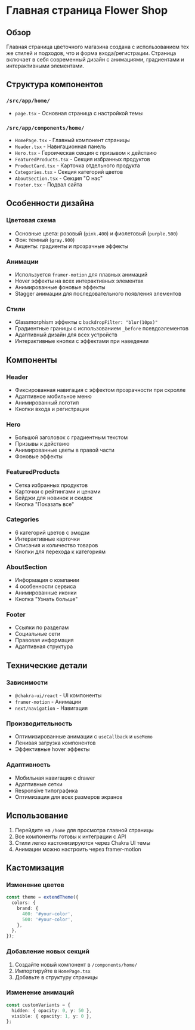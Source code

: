 # Главная страница Flower Shop

## Обзор

Главная страница цветочного магазина создана с использованием тех же стилей и подходов, что и форма входа/регистрации. Страница включает в себя современный дизайн с анимациями, градиентами и интерактивными элементами.

## Структура компонентов

### `/src/app/home/`
- `page.tsx` - Основная страница с настройкой темы

### `/src/app/components/home/`
- `HomePage.tsx` - Главный компонент страницы
- `Header.tsx` - Навигационная панель
- `Hero.tsx` - Героическая секция с призывом к действию
- `FeaturedProducts.tsx` - Секция избранных продуктов
- `ProductCard.tsx` - Карточка отдельного продукта
- `Categories.tsx` - Секция категорий цветов
- `AboutSection.tsx` - Секция "О нас"
- `Footer.tsx` - Подвал сайта

## Особенности дизайна

### Цветовая схема
- Основные цвета: розовый (`pink.400`) и фиолетовый (`purple.500`)
- Фон: темный (`gray.900`)
- Акценты: градиенты и прозрачные эффекты

### Анимации
- Используется `framer-motion` для плавных анимаций
- Hover эффекты на всех интерактивных элементах
- Анимированные фоновые эффекты
- Stagger анимации для последовательного появления элементов

### Стили
- Glassmorphism эффекты с `backdropFilter: "blur(10px)"`
- Градиентные границы с использованием `_before` псевдоэлементов
- Адаптивный дизайн для всех устройств
- Интерактивные кнопки с эффектами при наведении

## Компоненты

### Header
- Фиксированная навигация с эффектом прозрачности при скролле
- Адаптивное мобильное меню
- Анимированный логотип
- Кнопки входа и регистрации

### Hero
- Большой заголовок с градиентным текстом
- Призывы к действию
- Анимированные цветы в правой части
- Фоновые эффекты

### FeaturedProducts
- Сетка избранных продуктов
- Карточки с рейтингами и ценами
- Бейджи для новинок и скидок
- Кнопка "Показать все"

### Categories
- 6 категорий цветов с эмодзи
- Интерактивные карточки
- Описания и количество товаров
- Кнопки для перехода к категориям

### AboutSection
- Информация о компании
- 4 особенности сервиса
- Анимированные иконки
- Кнопка "Узнать больше"

### Footer
- Ссылки по разделам
- Социальные сети
- Правовая информация
- Адаптивная структура

## Технические детали

### Зависимости
- `@chakra-ui/react` - UI компоненты
- `framer-motion` - Анимации
- `next/navigation` - Навигация

### Производительность
- Оптимизированные анимации с `useCallback` и `useMemo`
- Ленивая загрузка компонентов
- Эффективные hover эффекты

### Адаптивность
- Мобильная навигация с drawer
- Адаптивные сетки
- Responsive типографика
- Оптимизация для всех размеров экранов

## Использование

1. Перейдите на `/home` для просмотра главной страницы
2. Все компоненты готовы к интеграции с API
3. Стили легко кастомизируются через Chakra UI темы
4. Анимации можно настроить через framer-motion

## Кастомизация

### Изменение цветов
```typescript
const theme = extendTheme({
  colors: {
    brand: {
      400: '#your-color',
      500: '#your-color',
    },
  },
});
```

### Добавление новых секций
1. Создайте новый компонент в `/components/home/`
2. Импортируйте в `HomePage.tsx`
3. Добавьте в структуру страницы

### Изменение анимаций
```typescript
const customVariants = {
  hidden: { opacity: 0, y: 50 },
  visible: { opacity: 1, y: 0 },
};
```
